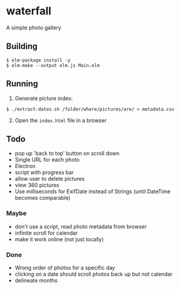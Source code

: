 # waterfall
A simple photo gallery


## Building

```
$ elm-package install -y
$ elm-make --output elm.js Main.elm
```

## Running

1. Generate picture index:

```
$ ./extract-dates.sh /folder/where/pictures/are/ > metadata.csv
```

2. Open the `index.html` file in a browser


## Todo

- pop up 'back to top' button on scroll down
- Single URL for each photo
- Electron
- script with progress bar
- allow user to delete pictures
- view 360 pictures
- Use milliseconds for ExifDate instead of Strings
  (until DateTime becomes comparable)

### Maybe

- don't use a script, read photo metadata from browser
- infinite scroll for calendar
- make it work online (not just locally)

### Done

- Wrong order of photos for a specific day
- clicking on a date should scroll photos back up but not calendar
- delineate months
